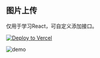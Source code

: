 ## 图片上传

仅用于学习React，可自定义添加接口。

[![Deploy to Vercel](https://vercel.com/button)](https://vercel.com/import/project?template=https://github.com/xhofe/imgbed)

![demo](https://zoer.us/file/f33e4b09e1a9c746fbc30.png)

